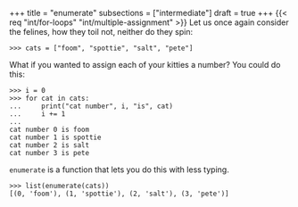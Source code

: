 +++
title = "enumerate"
subsections = ["intermediate"]
draft = true
+++
{{< req "int/for-loops"
			  "int/multiple-assignment" >}}
Let us once again consider the felines, how they toil not, neither do they
spin:

	>>> cats = ["foom", "spottie", "salt", "pete"]

What if you wanted to assign each of your kitties a number? You could do this:

	>>> i = 0
	>>> for cat in cats:
	...     print("cat number", i, "is", cat)
	...     i += 1
	... 
	cat number 0 is foom
	cat number 1 is spottie
	cat number 2 is salt
	cat number 3 is pete

`enumerate` is a function that lets you do this with less typing.

	>>> list(enumerate(cats))
	[(0, 'foom'), (1, 'spottie'), (2, 'salt'), (3, 'pete')]
